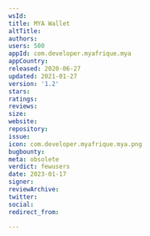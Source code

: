 ```yaml
---
wsId: 
title: MYA Wallet
altTitle: 
authors: 
users: 500
appId: com.developer.myafrique.mya
appCountry: 
released: 2020-06-27
updated: 2021-01-27
version: '1.2'
stars: 
ratings: 
reviews: 
size: 
website: 
repository: 
issue: 
icon: com.developer.myafrique.mya.png
bugbounty: 
meta: obsolete
verdict: fewusers
date: 2023-01-17
signer: 
reviewArchive: 
twitter: 
social: 
redirect_from: 

---
```


